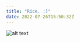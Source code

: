 ```yaml
---
title: "Rice. :)"
date: 2022-07-26T15:50:32Z
---
```


![alt text](https://www.ricelly.com/wp-content/uploads/2020/09/11.-Fragnant-White-Basmati-Rice-scaled.jpg)

